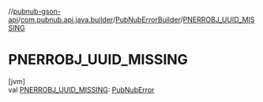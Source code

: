 //[pubnub-gson-api](../../../index.md)/[com.pubnub.api.java.builder](../index.md)/[PubNubErrorBuilder](index.md)/[PNERROBJ_UUID_MISSING](-p-n-e-r-r-o-b-j_-u-u-i-d_-m-i-s-s-i-n-g.md)

# PNERROBJ_UUID_MISSING

[jvm]\
val [PNERROBJ_UUID_MISSING](-p-n-e-r-r-o-b-j_-u-u-i-d_-m-i-s-s-i-n-g.md): [PubNubError](../../../../../pubnub-kotlin/pubnub-kotlin-api/pubnub-kotlin-api/com.pubnub.api/-pub-nub-error/index.md)
